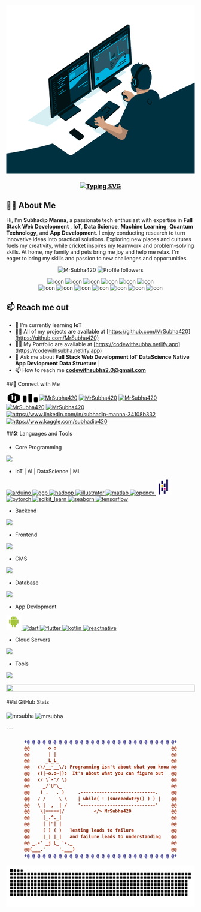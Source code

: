 <img align="center" src="./GIF/code.gif" alt="MrSubha420" height="450" width="850"/>

<h3 align="center">
<a href="https://git.io/typing-svg"><img src="https://readme-typing-svg.demolab.com?font=Fira+Code&size=24&pause=1000&center=true&vCenter=true&multiline=true&width=460&lines=Hey+I'm+Subhadip+Manna+%3C%2F%3E" alt="Typing SVG" /></a>
</h3>

## 👨‍💻 About Me

Hi, I'm **Subhadip Manna**, a passionate tech enthusiast with expertise in **Full Stack Web Development** , **IoT**, **Data Science**, **Machine Learning**, **Quantum Technology**, and **App Development**. I enjoy conducting research to turn innovative ideas into practical solutions. Exploring new places and cultures fuels my creativity, while cricket inspires my teamwork and problem-solving skills. At home, my family and pets bring me joy and help me relax. I'm eager to bring my skills and passion to new challenges and opportunities.

<p align="center"> 
 <img src="https://komarev.com/ghpvc/?username=MrSubha420&label=Profile%20views&color=0e75b6&style=flat" alt="MrSubha420" />
<img alt="Profile followers" src="https://img.shields.io/github/followers/MrSubha420"> 
</p>

<div align="center">
 <img src="https://techstack-generator.vercel.app/java-icon.svg" alt="icon" width="50" height="50" />
  <img src="https://techstack-generator.vercel.app/python-icon.svg" alt="icon" width="50" height="50" />
  <img src="https://techstack-generator.vercel.app/ts-icon.svg" alt="icon" width="50" height="50" />
  <img src="https://techstack-generator.vercel.app/js-icon.svg" alt="icon"width="50" height="50" />
  <img src="https://techstack-generator.vercel.app/react-icon.svg" alt="icon" width="50" height="50" />
 <img src="https://techstack-generator.vercel.app/mysql-icon.svg" alt="icon" width="50" height="50" />
</div>

<div align="center">
 <img src="https://techstack-generator.vercel.app/raspberrypi-icon.svg" alt="icon" width="50" height="50" />
  <img src="https://techstack-generator.vercel.app/docker-icon.svg" alt="icon" width="50" height="50" />
  <img src="https://techstack-generator.vercel.app/aws-icon.svg" alt="icon" width="50" height="50" />
  <img src="https://techstack-generator.vercel.app/github-icon.svg" alt="icon" width="50" height="50" />
  <img src="https://techstack-generator.vercel.app/prettier-icon.svg" alt="icon" width="50" height="50" />
  <img src="https://techstack-generator.vercel.app/restapi-icon.svg" alt="icon" width="50" height="50" />
  <img src="https://techstack-generator.vercel.app/graphql-icon.svg" alt="icon" width="50" height="50" />
</div>

## 📫 Reach me out

- 🌱 I’m currently learning **IoT** 
- 👨‍💻 All of my projects are available at [https://github.com/MrSubha420](https://github.com/MrSubha420)
- 👨‍💻 My Portfolio are available at [https://codewithsubha.netlify.app](https://codewithsubha.netlify.app)
- 💬 Ask me about **Full Stack Web Development** **IoT** **DataScience** **Native App Devlopment** **Data Strueture** |
- 📫 How to reach me **codewithsubha2.0@gmail.com**

##🤝 Connect with Me
<p align="left">
  <a href="#" target="blank"><img align="center" src="./WEBP/hr.webp" alt="MrSubha420" height="30" width="40" /></a>
  <a href="https://codeforces.com/profile/MrSubha420" target="blank"><img align="center" src="./WEBP/cf.webp" alt="MrSubha420" height="30" width="40" /></a>
    <a href="https://codepen.io/MrSubha420" target="blank"><img align="center" src="https://raw.githubusercontent.com/rahuldkjain/github-profile-readme-generator/master/src/images/icons/Social/codepen.svg" alt="MrSubha420" height="30" width="40" /></a>
  <a href="https://twitter.com/MrSubha420" target="blank"><img align="center" src="https://raw.githubusercontent.com/rahuldkjain/github-profile-readme-generator/master/src/images/icons/Social/twitter.svg" alt="MrSubha420" height="30" width="40" /></a>
  <a href="https://codesandbox.com/MrSubha420" target="blank"><img align="center" src="https://cdn.jsdelivr.net/npm/simple-icons@3.0.1/icons/codesandbox.svg" alt="MrSubha420" height="30" width="40" /></a>
  <a href="https://fb.com/MrSubha420" target="blank"><img align="center" src="https://raw.githubusercontent.com/rahuldkjain/github-profile-readme-generator/master/src/images/icons/Social/facebook.svg" alt="MrSubha420" height="30" width="40" /></a>
  <a href="https://instagram.com/MrSubha420" target="blank"><img align="center" src="https://raw.githubusercontent.com/rahuldkjain/github-profile-readme-generator/master/src/images/icons/Social/instagram.svg" alt="MrSubha420" height="30" width="40" /></a>
 <a href="https://linkedin.com/in/https://www.linkedin.com/in/subhadip-manna-34108b332" target="blank"><img align="center" src="https://raw.githubusercontent.com/rahuldkjain/github-profile-readme-generator/master/src/images/icons/Social/linked-in-alt.svg" alt="https://www.linkedin.com/in/subhadip-manna-34108b332" height="30" width="40" /></a>
<a href="https://kaggle.com/https://www.kaggle.com/subhadip420" target="blank"><img align="center" src="https://raw.githubusercontent.com/rahuldkjain/github-profile-readme-generator/master/src/images/icons/Social/kaggle.svg" alt="https://www.kaggle.com/subhadip420" height="30" width="40" /></a>
</p>

##🛠️ Languages and Tools

- Core Programming

<p align="left">
  <a href="https://skillicons.dev">
    <img src="https://skillicons.dev/icons?i=c,cpp,py,javascript,java" />
  </a>
</p>

- IoT | AI | DataScience | ML
 <p align="left"> <a href="https://www.arduino.cc/" target="_blank" rel="noreferrer"> <img src="https://cdn.worldvectorlogo.com/logos/arduino-1.svg" alt="arduino" width="40" height="40"/> </a> <a href="https://cloud.google.com" target="_blank" rel="noreferrer"> <img src="https://www.vectorlogo.zone/logos/google_cloud/google_cloud-icon.svg" alt="gcp" width="40" height="40"/> </a> <a href="https://hadoop.apache.org/" target="_blank" rel="noreferrer"> <img src="https://www.vectorlogo.zone/logos/apache_hadoop/apache_hadoop-icon.svg" alt="hadoop" width="40" height="40"/> </a> <a href="https://www.adobe.com/in/products/illustrator.html" target="_blank" rel="noreferrer"> <img src="https://www.vectorlogo.zone/logos/adobe_illustrator/adobe_illustrator-icon.svg" alt="illustrator" width="40" height="40"/> </a> <a href="https://www.mathworks.com/" target="_blank" rel="noreferrer"> <img src="https://upload.wikimedia.org/wikipedia/commons/2/21/Matlab_Logo.png" alt="matlab" width="40" height="40"/> </a> <a href="https://opencv.org/" target="_blank" rel="noreferrer"> <img src="https://www.vectorlogo.zone/logos/opencv/opencv-icon.svg" alt="opencv" width="40" height="40"/> </a> <a href="https://pandas.pydata.org/" target="_blank" rel="noreferrer"> <img src="https://raw.githubusercontent.com/devicons/devicon/2ae2a900d2f041da66e950e4d48052658d850630/icons/pandas/pandas-original.svg" alt="pandas" width="40" height="40"/> </a> <a href="https://pytorch.org/" target="_blank" rel="noreferrer"> <img src="https://www.vectorlogo.zone/logos/pytorch/pytorch-icon.svg" alt="pytorch" width="40" height="40"/> </a> <a href="https://scikit-learn.org/" target="_blank" rel="noreferrer"> <img src="https://upload.wikimedia.org/wikipedia/commons/0/05/Scikit_learn_logo_small.svg" alt="scikit_learn" width="40" height="40"/> </a> <a href="https://seaborn.pydata.org/" target="_blank" rel="noreferrer"> <img src="https://seaborn.pydata.org/_images/logo-mark-lightbg.svg" alt="seaborn" width="40" height="40"/> </a> <a href="https://www.tensorflow.org" target="_blank" rel="noreferrer"> <img src="https://www.vectorlogo.zone/logos/tensorflow/tensorflow-icon.svg" alt="tensorflow" width="40" height="40"/> </a> </p>

- Backend

<p align="left">
  <a href="https://skillicons.dev">
    <img src="https://skillicons.dev/icons?i=laravel,nodejs,py,flask,fastapi,express,nestjs,prisma,supabase" />
  </a>
</p>

- Frontend

<p align="left">
  <a href="https://skillicons.dev">
    <img src="https://skillicons.dev/icons?i=ts,js,react,vite,nextjs,redux,tailwind,materialui,css,angular" />
  </a>
</p>

- CMS

<p align="left">
  <a href="https://skillicons.dev">
    <img src="https://skillicons.dev/icons?i=wordpress,strapi" />
  </a>
</p>

- Database

<p align="left">
  <a href="https://skillicons.dev">
    <img src="https://skillicons.dev/icons?i=mongodb,mysql,postgresql" />
  </a>
</p>

- App Devlopment
<p align="left"> <a href="https://developer.android.com" target="_blank" rel="noreferrer"> <img src="https://raw.githubusercontent.com/devicons/devicon/master/icons/android/android-original-wordmark.svg" alt="android" width="40" height="40"/> </a> <a href="https://dart.dev" target="_blank" rel="noreferrer"> <img src="https://www.vectorlogo.zone/logos/dartlang/dartlang-icon.svg" alt="dart" width="40" height="40"/> </a> <a href="https://flutter.dev" target="_blank" rel="noreferrer"> <img src="https://www.vectorlogo.zone/logos/flutterio/flutterio-icon.svg" alt="flutter" width="40" height="40"/> </a> <a href="https://kotlinlang.org" target="_blank" rel="noreferrer"> <img src="https://www.vectorlogo.zone/logos/kotlinlang/kotlinlang-icon.svg" alt="kotlin" width="40" height="40"/> </a> <a href="https://reactnative.dev/" target="_blank" rel="noreferrer"> <img src="https://reactnative.dev/img/header_logo.svg" alt="reactnative" width="40" height="40"/> </a> </p>

- Cloud Servers

<p align="left">
  <a href="https://skillicons.dev">
    <img src="https://skillicons.dev/icons?i=aws,gcp,firebase,cloudflare" />
  </a>
</p>

- Tools

<p align="left">
  <a href="https://skillicons.dev">
    <img src="https://skillicons.dev/icons?i=git,github,figma,xd,idea,vscode,postman,linux" />
  </a>
</p>

<img src="https://i.imgur.com/dBaSKWF.gif" height="20" width="100%">

##📊GitHub Stats
<p><img align="left" src="https://github-readme-stats.vercel.app/api/top-langs?username=MrSubha420&show_icons=true&locale=en&layout=compact" alt="mrsubha" /></p>

<p>&nbsp;<img align="center" src="https://github-readme-stats.vercel.app/api?username=MrSubha420&show_icons=true&locale=en" alt="mrsubha" /></p>
---

<h4 align="center">

```diff
+@ @ @ @ @ @ @ @ @ @ @ @ @ @ @ @ @ @ @ @ @ @ @ @ @ @ @ @+
@@       o o                                           @@
@@       | |                                           @@
@@      _L_L_                                          @@
@@   ❮\/__-__\/❯ Programming isn't about what you know @@
@@   ❮(|~o.o~|)❯  It's about what you can figure out   @@
@@   ❮/ \`-'/ \❯                                       @@
@@     _/`U'\_                                         @@
@@    ( .   . )     .----------------------------.     @@
@@   / /     \ \    | while( ! (succeed=try() ) ) |    @@
@@   \ |  ,  | /    '----------------------------'     @@
@@    \|=====|/           </> MrSubha420               @@
@@     |_.^._|                                         @@
@@     | |"| |                                         @@
@@     ( ) ( )   Testing leads to failure              @@
@@     |_| |_|   and failure leads to understanding    @@
@@ _.-' _j L_ '-._                                     @@
@@(___.'     '.___)                                    @@
+@ @ @ @ @ @ @ @ @ @ @ @ @ @ @ @ @ @ @ @ @ @ @ @ @ @ @ @+
```

</h4>

![𝙶𝚒𝚝𝚑𝚞𝚋 𝙲𝚘𝚗𝚝𝚛𝚒𝚋𝚞𝚝𝚒𝚘𝚗 𝙶𝚛𝚊𝚙𝚑](github-contribution-grid-snake.svg)
